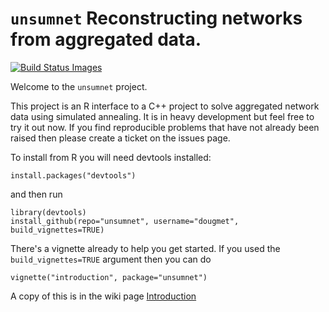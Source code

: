 # `unsumnet` Reconstructing networks from aggregated data.

<a href="https://travis-ci.org/dougmet/unsumnet">
<img title="Build Status Images" src="https://travis-ci.org/dougmet/unsumnet.svg">
</a>

Welcome to the `unsumnet` project.

This project is an R interface to a C++ project to solve aggregated network data using simulated annealing. It is in heavy development but feel free to try it out now. If you find reproducible problems that have not already been raised then please create a ticket on the issues page.

To install from R you will need devtools installed:
```{r}
install.packages("devtools")
```

and then run

```{r}
library(devtools)
install_github(repo="unsumnet", username="dougmet", build_vignettes=TRUE)
```

There's a vignette already to help you get started. If you used the `build_vignettes=TRUE` argument then you can do

```{r}
vignette("introduction", package="unsumnet")
```

A copy of this is in the wiki page [Introduction](https://github.com/dougmet/unsumnet/wiki/Introduction)

